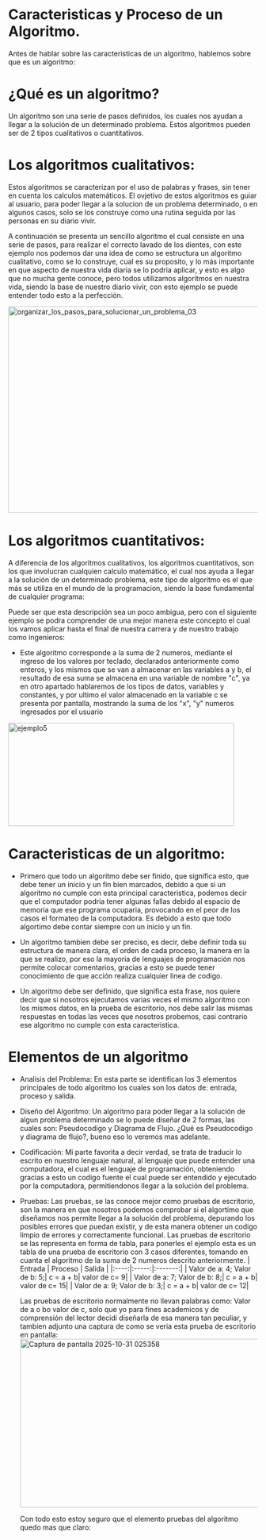 # Caracteristicas y Proceso de un Algoritmo.
Antes de hablar sobre las caracteristicas de un algoritmo, hablemos sobre que es un algoritmo:

# ¿Qué es un algoritmo?

  Un algoritmo son una serie de pasos definidos, los cuales nos ayudan a llegar a la solución de un determinado problema. Estos algoritmos       pueden ser de 2 tipos cualitativos o cuantitativos.

# Los algoritmos cualitativos:
  Estos algoritmos se caracterizan por el uso de palabras y frases, sin tener en cuenta los calculos matemáticos. El ovjetivo de estos           algoritmos es guiar al usuario, para poder llegar a la solucion de un problema determinado, o en algunos casos, solo se los construye como     una rutina seguida por las personas en su diario vivir.

  A continuación se presenta un sencillo algoritmo el cual consiste en una serie de pasos, para realizar el correcto lavado de los dientes,      con este ejemplo nos podemos dar una idea de como se estructura un algoritmo cualitativo, como se lo construye, cual es su proposito, y lo     más importante en que aspecto de nuestra vida diaria se lo podria aplicar, y esto es algo que no mucha gente conoce, pero todos utilizamos     algoritmos en nuestra vida, siendo la base de nuestro diario vivir, con esto ejemplo se puede entender todo esto a la perfección.
  
  <img width="594" height="416" alt="organizar_los_pasos_para_solucionar_un_problema_03" src="https://github.com/user-attachments/assets/6dda59c6-1e27-4cac-a854-8f5773be6edd" />


# Los algoritmos cuantitativos:
  A diferencia de los algoritmos cualitativos, los algoritmos cuantitativos, son los que involucran cualquien calculo matemático, el cual nos    ayuda a llegar a la solución de un determinado problema, este tipo de algoritmo es el que más se utiliza en el mundo de la programacion,       siendo la base fundamental de cualquier programa:

  Puede ser que esta descripción sea un poco ambigua, pero con el siguiente ejemplo se podra comprender de una mejor manera este concepto el     cual los vamos aplicar hasta el final de nuestra carrera y de nuestro trabajo como ingenieros:
  - Este algoritmo corresponde a la suma de 2 numeros, mediante el ingreso de los valores por teclado, declarados anteriormente como enteros,      y los mismos que se van a almacenar en las variables a y b, el resultado de esa suma se almacena en una variable de nombre "c", ya en otro     apartado hablaremos de los tipos de datos, variables y constantes, y por ultimo el valor almacenado en la variable c se presenta por           pantalla, mostrando la suma de los "x", "y" numeros ingresados por el usuario  
  <img width="456" height="208" alt="ejemplo5" src="https://github.com/user-attachments/assets/931093b6-91bf-41b6-b999-a215fc74afc9" />
  


# Caracteristicas de un algoritmo:

- Primero que todo un algoritmo debe ser finido, que significa esto, que debe tener un inicio y un fin bien marcados, debido a que si un algoritmo no cumple con esta principal caracteristica, podemos decir que el computador podria tener algunas fallas debido al espacio de memoria
que ese programa ocuparia, provocando en el peor de los casos el formateo de la computadora. Es debido a esto que todo algortimo debe
contar siempre con un inicio y un fin.

- Un algoritmo tambien debe ser preciso, es decir, debe definir toda su estructura de manera clara, el orden de cada proceso,
la manera en la que se realizo, por eso la mayoria de lenguajes de programación nos permite colocar comentarios, gracias a esto
se puede tener conocimiento de que acción realiza cualquier linea de codigo.  

- Un algoritmo debe ser definido, que significa esta frase, nos quiere decir que si nosotros ejecutamos varias veces el mismo algoritmo
con los mismos datos, en la prueba de escritorio, nos debe salir las mismas respuestas en todas las veces que nosotros probemos, casi contrario ese algoritmo no cumple con esta caracteristica.


# Elementos de un algoritmo
- Analisis del Problema: En esta parte se identifican los 3 elementos principales de todo algoritmo los cuales son los datos de: entrada,        proceso y salida.

- Diseño del Algoritmo: Un algoritmo para poder llegar a la solución de algun problema determinado se lo puede diseñar de 2 formas, las cuales
  son: Pseudocodigo y Diagrama de Flujo. ¿Qué es Pseudocodigo y diagrama de flujo?, bueno eso lo veremos mas adelante.

- Codificación: Mi parte favorita a decir verdad, se trata de traducir lo escrito en nuestro lenguaje natural, al lenguaje que puede entender    una computadora, el cual es el lenguaje de programación, obteniendo gracias a esto un codigo fuente el cual puede ser entendido y ejecutado    por la computadora, permitiendonos llegar a la solución del problema.

- Pruebas: Las pruebas, se las conoce mejor como pruebas de escritorio, son la manera en que nosotros podemos comprobar si el algortimo que      diseñamos nos permite llegar a la solución del problema, depurando los posibles errores que puedan existir, y de esta manera obtener un        codigo limpio de errores y correctamente funcional. Las pruebas de escritorio se las representa en forma de tabla, para ponerles el ejemplo    esta es un tabla de una prueba de escritorio con 3 casos diferentes, tomando en cuanta el algoritmo de la suma de 2 numeros descrito           anteriormente.
  | Entrada | Proceso | Salida |
  |:----:|:-----:|:-------:|
  | Valor de a: 4; Valor de b: 5;| c = a + b| valor de c= 9|
  | Valor de a: 7; Valor de b: 8;| c = a + b| valor de c= 15|
  | Valor de a: 9; Valor de b: 3;| c = a + b| valor de c= 12|

  Las pruebas de escritorio normalmente no llevan palabras como: Valor de a o bo valor de c, solo que yo para fines academicos y de              comprensión del lector decidi diseñarla de esa manera tan peculiar, y tambien adjunto una captura de como se veria esta prueba de escritorio   en pantalla:
  <img width="531" height="340" alt="Captura de pantalla 2025-10-31 025358" src="https://github.com/user-attachments/assets/522f1a18-2837-44c4-a9b4-29f7859bb534" />

  Con todo esto estoy seguro que el elemento pruebas del algoritmo quedo mas que claro:

  
  
